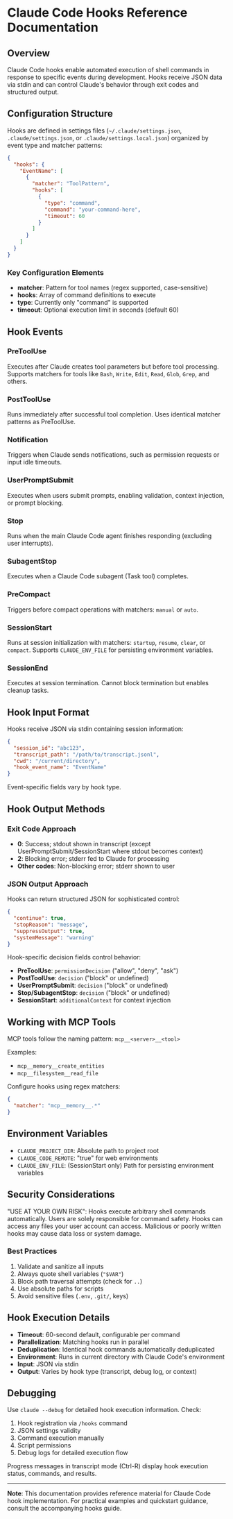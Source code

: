 # Claude Code Hooks Reference Documentation

## Overview

Claude Code hooks enable automated execution of shell commands in response to specific events during development. Hooks receive JSON data via stdin and can control Claude's behavior through exit codes and structured output.

## Configuration Structure

Hooks are defined in settings files (`~/.claude/settings.json`, `.claude/settings.json`, or `.claude/settings.local.json`) organized by event type and matcher patterns:

```json
{
  "hooks": {
    "EventName": [
      {
        "matcher": "ToolPattern",
        "hooks": [
          {
            "type": "command",
            "command": "your-command-here",
            "timeout": 60
          }
        ]
      }
    ]
  }
}
```

### Key Configuration Elements

- **matcher**: Pattern for tool names (regex supported, case-sensitive)
- **hooks**: Array of command definitions to execute
- **type**: Currently only "command" is supported
- **timeout**: Optional execution limit in seconds (default 60)

## Hook Events

### PreToolUse
Executes after Claude creates tool parameters but before tool processing. Supports matchers for tools like `Bash`, `Write`, `Edit`, `Read`, `Glob`, `Grep`, and others.

### PostToolUse
Runs immediately after successful tool completion. Uses identical matcher patterns as PreToolUse.

### Notification
Triggers when Claude sends notifications, such as permission requests or input idle timeouts.

### UserPromptSubmit
Executes when users submit prompts, enabling validation, context injection, or prompt blocking.

### Stop
Runs when the main Claude Code agent finishes responding (excluding user interrupts).

### SubagentStop
Executes when a Claude Code subagent (Task tool) completes.

### PreCompact
Triggers before compact operations with matchers: `manual` or `auto`.

### SessionStart
Runs at session initialization with matchers: `startup`, `resume`, `clear`, or `compact`. Supports `CLAUDE_ENV_FILE` for persisting environment variables.

### SessionEnd
Executes at session termination. Cannot block termination but enables cleanup tasks.

## Hook Input Format

Hooks receive JSON via stdin containing session information:

```json
{
  "session_id": "abc123",
  "transcript_path": "/path/to/transcript.jsonl",
  "cwd": "/current/directory",
  "hook_event_name": "EventName"
}
```

Event-specific fields vary by hook type.

## Hook Output Methods

### Exit Code Approach

- **0**: Success; stdout shown in transcript (except UserPromptSubmit/SessionStart where stdout becomes context)
- **2**: Blocking error; stderr fed to Claude for processing
- **Other codes**: Non-blocking error; stderr shown to user

### JSON Output Approach

Hooks can return structured JSON for sophisticated control:

```json
{
  "continue": true,
  "stopReason": "message",
  "suppressOutput": true,
  "systemMessage": "warning"
}
```

Hook-specific decision fields control behavior:
- **PreToolUse**: `permissionDecision` ("allow", "deny", "ask")
- **PostToolUse**: `decision` ("block" or undefined)
- **UserPromptSubmit**: `decision` ("block" or undefined)
- **Stop/SubagentStop**: `decision` ("block" or undefined)
- **SessionStart**: `additionalContext` for context injection

## Working with MCP Tools

MCP tools follow the naming pattern: `mcp__<server>__<tool>`

Examples:
- `mcp__memory__create_entities`
- `mcp__filesystem__read_file`

Configure hooks using regex matchers:
```json
{
  "matcher": "mcp__memory__.*"
}
```

## Environment Variables

- `CLAUDE_PROJECT_DIR`: Absolute path to project root
- `CLAUDE_CODE_REMOTE`: "true" for web environments
- `CLAUDE_ENV_FILE`: (SessionStart only) Path for persisting environment variables

## Security Considerations

"USE AT YOUR OWN RISK": Hooks execute arbitrary shell commands automatically. Users are solely responsible for command safety. Hooks can access any files your user account can access. Malicious or poorly written hooks may cause data loss or system damage.

### Best Practices

1. Validate and sanitize all inputs
2. Always quote shell variables (`"$VAR"`)
3. Block path traversal attempts (check for `..`)
4. Use absolute paths for scripts
5. Avoid sensitive files (`.env`, `.git/`, keys)

## Hook Execution Details

- **Timeout**: 60-second default, configurable per command
- **Parallelization**: Matching hooks run in parallel
- **Deduplication**: Identical hook commands automatically deduplicated
- **Environment**: Runs in current directory with Claude Code's environment
- **Input**: JSON via stdin
- **Output**: Varies by hook type (transcript, debug log, or context)

## Debugging

Use `claude --debug` for detailed hook execution information. Check:

1. Hook registration via `/hooks` command
2. JSON settings validity
3. Command execution manually
4. Script permissions
5. Debug logs for detailed execution flow

Progress messages in transcript mode (Ctrl-R) display hook execution status, commands, and results.

---

**Note**: This documentation provides reference material for Claude Code hook implementation. For practical examples and quickstart guidance, consult the accompanying hooks guide.
